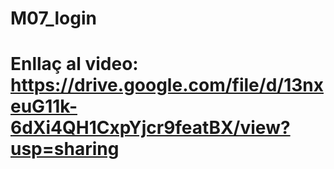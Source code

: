 # M07_login
# Enllaç al video:   https://drive.google.com/file/d/13nxeuG11k-6dXi4QH1CxpYjcr9featBX/view?usp=sharing
